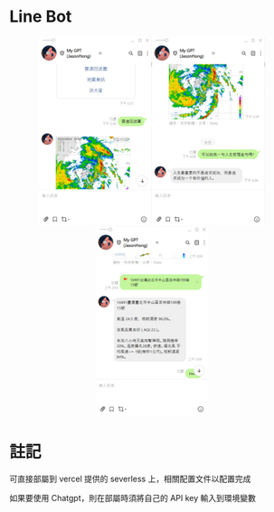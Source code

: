 # Line Bot
<center class="half"><img src="https://github.com/JasonHongOO/Testing/blob/main/Images/1%20(1).jpg" width="200"/><img src="https://github.com/JasonHongOO/Testing/blob/main/Images/1%20(2).jpg" width="200"/><img src="https://github.com/JasonHongOO/Testing/blob/main/Images/1%20(3).jpg" width="200"/></center>


# 註記

可直接部屬到 vercel 提供的 severless 上，相關配置文件以配置完成

如果要使用 Chatgpt，則在部屬時須將自己的 API key 輸入到環境變數
